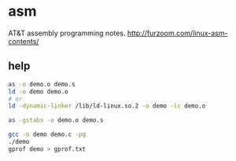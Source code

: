 # asm

AT&amp;T assembly programming notes. http://furzoom.com/linux-asm-contents/

## help

```sh
as -o demo.o demo.s
ld -o demo demo.o
# or
ld -dynamic-linker /lib/ld-linux.so.2 -o demo -lc demo.o

as -gstabs -o demo.o demo.s

gcc -o demo demo.c -pg
./demo
gprof demo > gprof.txt
```
